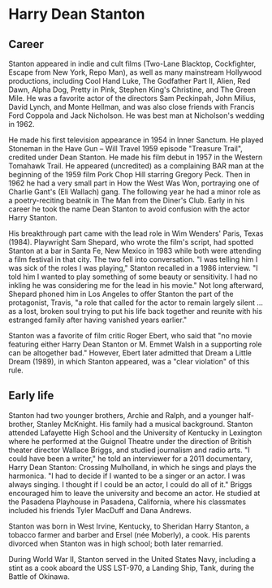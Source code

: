 # Harry Dean Stanton

## Career
Stanton appeared in indie and cult films (Two-Lane Blacktop, Cockfighter, Escape from New York, Repo Man), as well as many mainstream Hollywood productions, including Cool Hand Luke, The Godfather Part II, Alien, Red Dawn, Alpha Dog, Pretty in Pink, Stephen King's Christine, and The Green Mile. He was a favorite actor of the directors Sam Peckinpah, John Milius, David Lynch, and Monte Hellman, and was also close friends with Francis Ford Coppola and Jack Nicholson. He was best man at Nicholson's wedding in 1962.

He made his first television appearance in 1954 in Inner Sanctum. He played Stoneman in the Have Gun – Will Travel 1959 episode "Treasure Trail", credited under Dean Stanton. He made his film debut in 1957 in the Western Tomahawk Trail. He appeared (uncredited) as a complaining BAR man at the beginning of the 1959 film Pork Chop Hill starring Gregory Peck. Then in 1962 he had a very small part in How the West Was Won, portraying one of Charlie Gant's (Eli Wallach) gang. The following year he had a minor role as a poetry-reciting beatnik in The Man from the Diner's Club. Early in his career he took the name Dean Stanton to avoid confusion with the actor Harry Stanton.

His breakthrough part came with the lead role in Wim Wenders' Paris, Texas (1984). Playwright Sam Shepard, who wrote the film's script, had spotted Stanton at a bar in Santa Fe, New Mexico in 1983 while both were attending a film festival in that city. The two fell into conversation. "I was telling him I was sick of the roles I was playing," Stanton recalled in a 1986 interview. "I told him I wanted to play something of some beauty or sensitivity. I had no inkling he was considering me for the lead in his movie." Not long afterward, Shepard phoned him in Los Angeles to offer Stanton the part of the protagonist, Travis, "a role that called for the actor to remain largely silent ... as a lost, broken soul trying to put his life back together and reunite with his estranged family after having vanished years earlier."

Stanton was a favorite of film critic Roger Ebert, who said that "no movie featuring either Harry Dean Stanton or M. Emmet Walsh in a supporting role can be altogether bad." However, Ebert later admitted that Dream a Little Dream (1989), in which Stanton appeared, was a "clear violation" of this rule.

## Early life

Stanton had two younger brothers, Archie and Ralph, and a younger half-brother, Stanley McKnight. His family had a musical background. Stanton attended Lafayette High School and the University of Kentucky in Lexington where he performed at the Guignol Theatre under the direction of British theater director Wallace Briggs, and studied journalism and radio arts. "I could have been a writer," he told an interviewer for a 2011 documentary, Harry Dean Stanton: Crossing Mulholland, in which he sings and plays the harmonica. "I had to decide if I wanted to be a singer or an actor. I was always singing. I thought if I could be an actor, I could do all of it." Briggs encouraged him to leave the university and become an actor. He studied at the Pasadena Playhouse in Pasadena, California, where his classmates included his friends Tyler MacDuff and Dana Andrews.

Stanton was born in West Irvine, Kentucky, to Sheridan Harry Stanton, a tobacco farmer and barber and Ersel (née Moberly), a cook. His parents divorced when Stanton was in high school; both later remarried.

During World War II, Stanton served in the United States Navy, including a stint as a cook aboard the USS LST-970, a Landing Ship, Tank, during the Battle of Okinawa.
